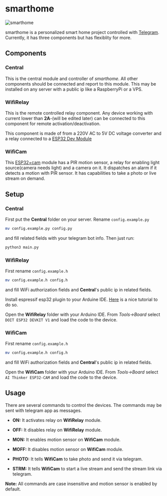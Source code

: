 # smarthome
![smarthome](https://github.com/paddlesteamer/smarthome/workflows/smarthome/badge.svg?branch=master)

smarthome is a personalized smart home project controlled with [Telegram](https://telegram.org/). Currently, it has three components but has flexiblity for more.

## Components
### Central

This is the central module and controller of *smarthome*. All other components should be connected and report to this module. This may be installed on any server with a public ip like a RaspberryPi or a VPS. 

### WifiRelay

This is the remote controlled relay component. Any device working with current lower than **2A**-(will be edited later) can be connected to this component for remote activation/deactivation.

This component is made of from a 220V AC to 5V DC voltage converter and a relay connected to a [ESP32 Dev Module](https://circuits4you.com/2018/12/31/esp32-devkit-esp32-wroom-gpio-pinout/)

### WifiCam

This [ESP32+cam](https://www.robotistan.com/esp32-cam-wifi-bluetooth-gelistirme-karti-ov2640-kamera-modul) module has a PIR motion sensor, a relay for enabling light source(camera needs light) and a camera on it. It dispatches an alarm if it detects a motion with PIR sensor. It has capabilities to take a photo or live stream on demand.

## Setup
### Central

First put the **Central** folder on your server. Rename `config.example.py`

```sh
mv config.example.py config.py
```

and fill related fields with your telegram bot info. Then just run:

```sh
python3 main.py
``` 

### WifiRelay

First rename `config.example.h` 

```sh
mv config.example.h config.h
```

and fill WiFi authorization fields and **Central**'s public ip in related fields.
 
Install espressif esp32 plugin to your Arduine IDE. [Here](https://randomnerdtutorials.com/installing-the-esp32-board-in-arduino-ide-windows-instructions/) is a nice tutorial to do so. 

Open the **WifiRelay** folder with your Arduino IDE. From *Tools->Board* select `DOIT ESP32 DEVKIT V1` and load the code to the device.

### WifiCam

First rename `config.example.h` 

```sh
mv config.example.h config.h
```

and fill WiFi authorization fields and **Central**'s public ip in related fields.
 
Open the **WifiCam** folder with your Arduino IDE. From *Tools->Board* select `AI Thinker ESP32-CAM` and load the code to the device.

## Usage

There are several commands to control the devices. The commands may be sent with telegram app as messages.

- **ON:** It activates relay on **WifiRelay** module.

- **OFF:** It disables relay on **WifiRelay** module.

- **MON:** It enables motion sensor on **WifiCam** module.

- **MOFF:** It disables motion sensor on **WifiCam** module.

- **PHOTO:** It tells **WifiCam** to take photo and send it via telegram.

- **STRM:** It tells **WifiCam** to start a live stream and send the stream link via telegram.

**Note:** All commands are case insensitive and motion sensor is enabled by default.
